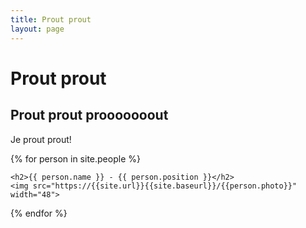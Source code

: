```yaml
---
title: Prout prout
layout: page
---
```


# Prout prout 

## Prout prout prooooooout

Je prout prout!


{% for person in site.people %}

    <h2>{{ person.name }} - {{ person.position }}</h2>
    <img src="https://{{site.url}}{{site.baseurl}}/{{person.photo}}" width="48">

{% endfor %}